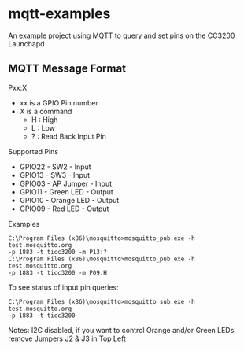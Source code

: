 mqtt-examples
==
An example project using MQTT to query and set pins on the CC3200 
Launchapd

MQTT Message Format
-------------
 Pxx:X
  - xx is a GPIO Pin number
  - X is a command
    - H : High
    - L : Low
    - ? : Read Back Input Pin
    
Supported Pins
 - GPIO22 - SW2 - Input
 - GPIO13 - SW3 - Input
 - GPIO03 - AP Jumper - Input
 - GPIO11 - Green LED - Output
 - GPIO10 - Orange LED - Output
 - GPIO09 - Red LED - Output

Examples
```
C:\Program Files (x86)\mosquitto>mosquitto_pub.exe -h test.mosquitto.org 
-p 1883 -t ticc3200 -m P13:?
C:\Program Files (x86)\mosquitto>mosquitto_pub.exe -h test.mosquitto.org 
-p 1883 -t ticc3200 -m P09:H
```
To see status of input pin queries:
```
C:\Program Files (x86)\mosquitto>mosquitto_sub.exe -h test.mosquitto.org 
-p 1883 -t ticc3200
```

Notes:
I2C disabled, if you want to control Orange and/or Green LEDs, remove 
Jumpers J2 & J3 in Top Left

